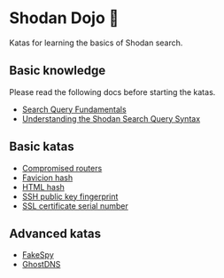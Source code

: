 # Shodan Dojo 🥋

Katas for learning the basics of Shodan search.

## Basic knowledge

Please read the following docs before starting the katas.

- [Search Query Fundamentals](https://help.shodan.io/the-basics/search-query-fundamentals)
- [Understanding the Shodan Search Query Syntax](https://blog.shodan.io/understanding-the-shodan-search-query-syntax/)

## Basic katas

- [Compromised routers](./katas/compromised/index.md)
- [Favicion hash](./katas/favicon_hash/index.md)
- [HTML hash](./katas/html_hash/index.md)
- [SSH public key fingerprint](./katas/ssh_fingerprint/index.md)
- [SSL certificate serial number](./katas/certificate/index.md)

## Advanced katas

- [FakeSpy](./katas/fakespy/index.md)
- [GhostDNS](./katas/ghostdns/index.md)
